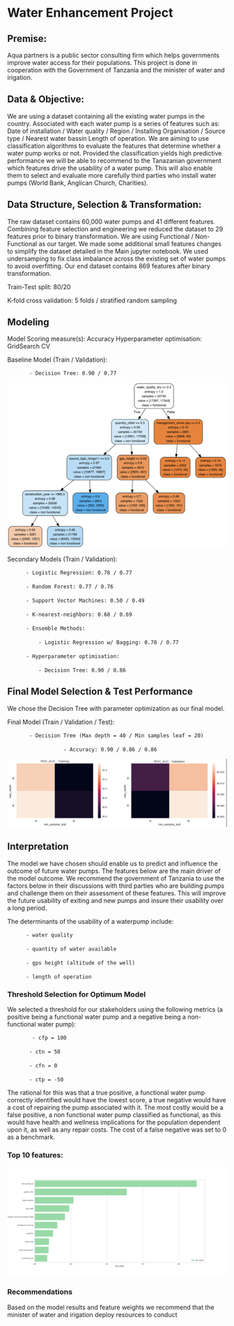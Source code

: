 # Water Enhancement Project

## Premise: 

Aqua partners is a public sector consulting firm which helps governments improve water access for their populations. This project is done in cooperation with the Government of Tanzania and the minister of water and irigation. 

## Data & Objective:

We are using a dataset containing all the existing water pumps in the country. Associated with each water pump is a series of features such as: Date of installation / Water quality / Region / Installing Organisation / Source type / Nearest water bassin
Length of operation. We are aiming to use classification algorithms to evaluate the features that determine whether a water pump works or not. Provided the classification yields high predictive performance we will be able to recommend to the Tanazanian government which features drive the usability of a water pump. This will also enable them to select and evaluate more carefully third parties who install water pumps (World Bank, Anglican Church, Charities). 


## Data Structure, Selection & Transformation:

The raw dataset contains 60,000 water pumps and 41 different features. Combining feature selection and engineering we reduced the dataset to 29 features prior to binary transformation. We are using Functional / Non-Functional as our target. We made some additional small features changes to simplify the dataset detailed in the Main jupyter notebook. We used undersamping to fix class imbalance across the existing set of water pumps to avoid overfitting. Our end dataset contains 869 features after binary transformation. 

Train-Test split: 80/20 

K-fold cross validation: 5 folds / stratified random sampling

## Modeling

Model Scoring measure(s): Accuracy
Hyperparameter optimisation: GridSearch CV

Baseline Model (Train / Validation):

           - Decision Tree: 0.90 / 0.77

![](images/tree.png)

Secondary Models (Train / Validation): 

          - Logistic Regression: 0.78 / 0.77 
          
          - Random Forest: 0.77 / 0.76
          
          - Support Vector Machines: 0.50 / 0.49
          
          - K-nearest-neighbors: 0.68 / 0.69
          
          - Ensemble Methods: 
              
              - Logistic Regression w/ Bagging: 0.78 / 0.77
              
          - Hyperparameter optimisation: 
          
              - Decision Tree: 0.90 / 0.86

## Final Model Selection & Test Performance

We chose the Decision Tree with parameter optimization as our final model. 

Final Model (Train / Validation / Test): 

           - Decision Tree (Max depth = 40 / Min samples leaf = 20)
                      
                      - Accuracy: 0.90 / 0.86 / 0.86


![](images/final_model_params.png)

## Interpretation 

The model we have chosen should enable us to predict and influence the outcome of future water pumps. The features below are the main driver of the model outcome. We recommend the government of Tanzania to use the factors below in their discussions with third parties who are building pumps and challenge them on their assessment of these features. This will improve the future usability of exiting and new pumps and insure their usability over a long period. 

The determinants of the usability of a waterpump include:
          
          - water quality

          - quantity of water available
          
          - gps height (altitude of the well) 
          
          - length of operation

### Threshold Selection for Optimum Model

We selected a threshold for our stakeholders using the following metrics (a positive being a functional water pump and a negative being a non-functional water pump):

            - cfp = 100

           - ctn = 50

           - cfn = 0

           - ctp = -50

The rational for this was that a true positive, a functional water pump correctly identified would have the lowest score, a true negative would have a cost of repairing the pump associated with it. The most costly would be a false positive, a non functional water pump classified as functional, as this would have health and wellness implications for the population dependent upon it, as well as any repair costs. The cost of a false negative was set to 0 as a benchmark.

### Top 10 features:

![](images/features_final.png)


### Recommendations

Based on the model results and feature weights we recommend that the minister of water and irigation deploy resources to conduct 
